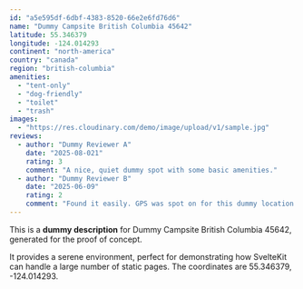 ```yaml
---
id: "a5e595df-6dbf-4383-8520-66e2e6fd76d6"
name: "Dummy Campsite British Columbia 45642"
latitude: 55.346379
longitude: -124.014293
continent: "north-america"
country: "canada"
region: "british-columbia"
amenities:
  - "tent-only"
  - "dog-friendly"
  - "toilet"
  - "trash"
images:
  - "https://res.cloudinary.com/demo/image/upload/v1/sample.jpg"
reviews:
  - author: "Dummy Reviewer A"
    date: "2025-08-021"
    rating: 3
    comment: "A nice, quiet dummy spot with some basic amenities."
  - author: "Dummy Reviewer B"
    date: "2025-06-09"
    rating: 2
    comment: "Found it easily. GPS was spot on for this dummy location."
---
```


This is a **dummy description** for Dummy Campsite British Columbia 45642, generated for the proof of concept.

It provides a serene environment, perfect for demonstrating how SvelteKit can handle a large number of static pages. The coordinates are 55.346379, -124.014293.

